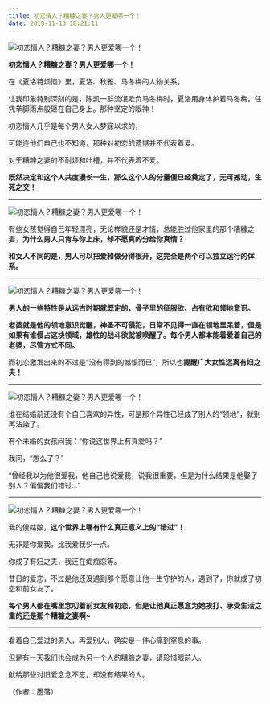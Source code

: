 ```yaml
---
title: 初恋情人？糟糠之妻？男人更爱哪一个！
date: 2019-11-13 18:21:11
---
```

![初恋情人？糟糠之妻？男人更爱哪一个！](http://p1.pstatp.com/large/pgc-image/1534382163904a54ad75d97)
 


 **初恋情人？糟糠之妻？男人更爱哪一个！**

 在《夏洛特烦恼》里，夏洛、秋雅、马冬梅的人物关系。

 让我印象特别深刻的是，陈凯一群流氓欺负马冬梅时，夏洛用身体护着马冬梅，任凭拳脚雨点般砸在自己身上。那种坚定的眼神！

 初恋情人几乎是每个男人女人梦寐以求的，

 可能连他们自己也不知道，那种对初恋的遗憾并不代表着爱。

 对于糟糠之妻的不耐烦和吐槽，并不代表着不爱。

 **既然决定和这个人共度漫长一生，那么这个人的分量便已经奠定了，无可撼动，生死之交！**

--- 

![初恋情人？糟糠之妻？男人更爱哪一个！](http://p1.pstatp.com/large/pgc-image/1534382164120885916259b)
 


 有些女孩觉得自己年轻漂亮，无论样貌还是才情，总能胜过他家里的那个糟糠之妻，**为什么男人只肯与你上床，却不愿真的分给你真情？**

 **和女人不同的是，男人可以把爱和做分得很开，这完全是两个可以独立运行的体系。**

--- 

![初恋情人？糟糠之妻？男人更爱哪一个！](http://p1.pstatp.com/large/pgc-image/15343821639694ca0e74bac)
 


 **男人的一些特性是从远古时期就既定的，骨子里的征服欲、占有欲和领地意识。**

 **老婆就是他的领地意识觉醒，神圣不可侵犯，日常不见得一直在领地里呆着，但是如果有谁侵占这块领域，雄性的战斗欲就被唤醒了。每个男人都本能着爱着自己的老婆，尽管方式不同。**

 而初恋激发出来的不过是“没有得到的憾恨而已”，所以也**提醒广大女性远离有妇之夫！**

--- 

![初恋情人？糟糠之妻？男人更爱哪一个！](http://p9.pstatp.com/large/pgc-image/1534382164067078740968d)
 


 谁在结婚前还没有个自己喜欢的异性，可是那个异性已经成了别人的“领地”，就别再沾染了。

 有个未婚的女孩问我：“你说这世界上有真爱吗？”

 我问，“怎么了？”

 “曾经我以为他很爱我，他自己也说爱我，说我很重要，但是为什么结果是他娶了别人？偏偏我们错过...”

--- 

![初恋情人？糟糠之妻？男人更爱哪一个！](http://p1.pstatp.com/large/pgc-image/1534382164018d1e0149a96)
 


 我的傻姑娘，**这个世界上哪有什么真正意义上的“错过”！**

 无非是你爱我，比我爱我少一点。

 你成了有妇之夫，我还在痴痴恋等。

 昔日的爱恋，不过是他还没遇到那个愿意让他一生守护的人，遇到了，你就成了初恋和前女友了。

 **每个男人都在嘴里念叨着前女友和初恋，但是让他真正愿意为她挨打、承受生活之重的还是那个糟糠之妻啊~**

--- 

 看着自己爱过的男人，再爱别人，确实是一件心痛到窒息的事。

 但是有一天我们也会成为另一个人的糟糠之妻，请珍惜眼前人。

 献给那些对旧爱念念不忘，却没有结果的人。

 （作者：墨落）
